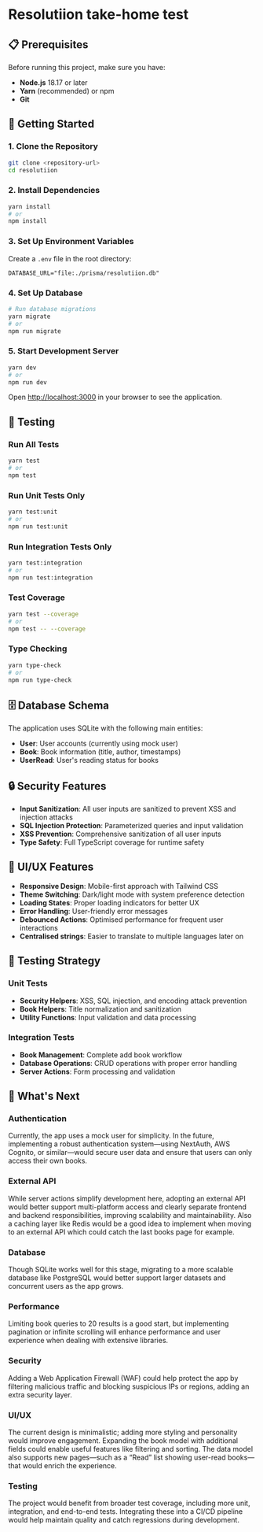 # Resolutiion take-home test

## 📋 Prerequisites

Before running this project, make sure you have:

- **Node.js** 18.17 or later
- **Yarn** (recommended) or npm
- **Git**

## 🚀 Getting Started

### 1. Clone the Repository

```bash
git clone <repository-url>
cd resolutiion
```

### 2. Install Dependencies

```bash
yarn install
# or
npm install
```

### 3. Set Up Environment Variables

Create a `.env` file in the root directory:

```env
DATABASE_URL="file:./prisma/resolutiion.db"
```

### 4. Set Up Database

```bash
# Run database migrations
yarn migrate
# or
npm run migrate
```

### 5. Start Development Server

```bash
yarn dev
# or
npm run dev
```

Open [http://localhost:3000](http://localhost:3000) in your browser to see the application.

## 🧪 Testing

### Run All Tests

```bash
yarn test
# or
npm test
```

### Run Unit Tests Only

```bash
yarn test:unit
# or
npm run test:unit
```

### Run Integration Tests Only

```bash
yarn test:integration
# or
npm run test:integration
```

### Test Coverage

```bash
yarn test --coverage
# or
npm test -- --coverage
```

### Type Checking

```bash
yarn type-check
# or
npm run type-check
```

## 🗄️ Database Schema

The application uses SQLite with the following main entities:

- **User**: User accounts (currently using mock user)
- **Book**: Book information (title, author, timestamps)
- **UserRead**: User's reading status for books

## 🔒 Security Features

- **Input Sanitization**: All user inputs are sanitized to prevent XSS and injection attacks
- **SQL Injection Protection**: Parameterized queries and input validation
- **XSS Prevention**: Comprehensive sanitization of all user inputs
- **Type Safety**: Full TypeScript coverage for runtime safety

## 🎨 UI/UX Features

- **Responsive Design**: Mobile-first approach with Tailwind CSS
- **Theme Switching**: Dark/light mode with system preference detection
- **Loading States**: Proper loading indicators for better UX
- **Error Handling**: User-friendly error messages
- **Debounced Actions**: Optimised performance for frequent user interactions
- **Centralised strings**: Easier to translate to multiple languages later on

## 🧪 Testing Strategy

### Unit Tests
- **Security Helpers**: XSS, SQL injection, and encoding attack prevention
- **Book Helpers**: Title normalization and sanitization
- **Utility Functions**: Input validation and data processing

### Integration Tests
- **Book Management**: Complete add book workflow
- **Database Operations**: CRUD operations with proper error handling
- **Server Actions**: Form processing and validation

## 🔮 What's Next

### Authentication
Currently, the app uses a mock user for simplicity. In the future, implementing a robust authentication system—using NextAuth, AWS Cognito, or similar—would secure user data and ensure that users can only access their own books.

### External API
While server actions simplify development here, adopting an external API would better support multi-platform access and clearly separate frontend and backend responsibilities, improving scalability and maintainability. Also a caching layer like Redis would be a good idea to implement when moving to an external API which could catch the last books page for example.

### Database
Though SQLite works well for this stage, migrating to a more scalable database like PostgreSQL would better support larger datasets and concurrent users as the app grows.

### Performance
Limiting book queries to 20 results is a good start, but implementing pagination or infinite scrolling will enhance performance and user experience when dealing with extensive libraries.

### Security
Adding a Web Application Firewall (WAF) could help protect the app by filtering malicious traffic and blocking suspicious IPs or regions, adding an extra security layer.

### UI/UX
The current design is minimalistic; adding more styling and personality would improve engagement. Expanding the book model with additional fields could enable useful features like filtering and sorting. The data model also supports new pages—such as a “Read” list showing user-read books—that would enrich the experience.

### Testing
The project would benefit from broader test coverage, including more unit, integration, and end-to-end tests. Integrating these into a CI/CD pipeline would help maintain quality and catch regressions during development.